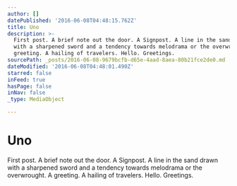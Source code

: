 ```yaml
---
author: []
datePublished: '2016-06-08T04:48:15.762Z'
title: Uno
description: >-
  First post. A brief note out the door. A Signpost. A line in the sand drawn
  with a sharpened sword and a tendency towards melodrama or the overwrought. A
  greeting. A hailing of travelers. Hello. Greetings.
sourcePath: _posts/2016-06-08-9679bcfb-d65e-4aad-8aea-80b21fce2de0.md
dateModified: '2016-06-08T04:48:01.490Z'
starred: false
inFeed: true
hasPage: false
inNav: false
_type: MediaObject

---
```

# Uno

First post. A brief note out the door. A Signpost. A line in the sand drawn with a sharpened sword and a tendency towards melodrama or the overwrought. A greeting. A hailing of travelers. Hello. Greetings.